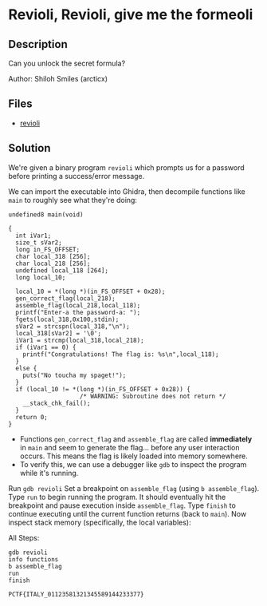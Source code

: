 # Revioli, Revioli, give me the formeoli

## Description

Can you unlock the secret formula?

Author: Shiloh Smiles (arcticx)

## Files

* [revioli](revioli)

## Solution

We're given a binary program `revioli` which prompts us for a password before printing a success/error message.

We can import the executable into Ghidra, then decompile functions like `main` to roughly see what they're doing:
```
undefined8 main(void)

{
  int iVar1;
  size_t sVar2;
  long in_FS_OFFSET;
  char local_318 [256];
  char local_218 [256];
  undefined local_118 [264];
  long local_10;
  
  local_10 = *(long *)(in_FS_OFFSET + 0x28);
  gen_correct_flag(local_218);
  assemble_flag(local_218,local_118);
  printf("Enter-a the password-a: ");
  fgets(local_318,0x100,stdin);
  sVar2 = strcspn(local_318,"\n");
  local_318[sVar2] = '\0';
  iVar1 = strcmp(local_318,local_218);
  if (iVar1 == 0) {
    printf("Congratulations! The flag is: %s\n",local_118);
  }
  else {
    puts("No toucha my spaget!");
  }
  if (local_10 != *(long *)(in_FS_OFFSET + 0x28)) {
                    /* WARNING: Subroutine does not return */
    __stack_chk_fail();
  }
  return 0;
}
```

- Functions `gen_correct_flag` and `assemble_flag` are called **immediately** in `main` and seem to generate the flag... before any user interaction occurs. This means the flag is likely loaded into memory somewhere.
- To verify this, we can use a debugger like `gdb` to inspect the program while it's running.

Run `gdb revioli`
Set a breakpoint on `assemble_flag` (using `b assemble_flag`).
Type `run` to begin running the program. It should eventually hit the breakpoint and pause execution inside `assemble_flag`.
Type `finish` to continue executing until the current function returns (back to `main`).
Now inspect stack memory (specifically, the local variables):

All Steps:
```
gdb revioli
info functions
b assemble_flag
run
finish
```

`PCTF{ITALY_01123581321345589144233377}`
